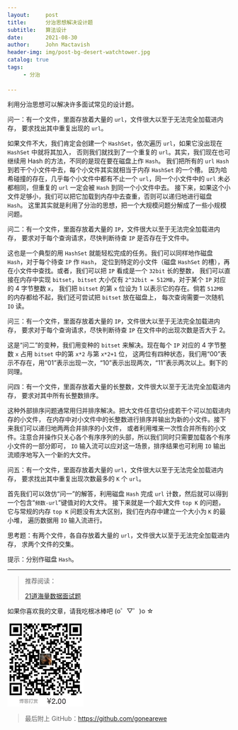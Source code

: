 ```yaml
---
layout:     post
title:      分治思想解决设计题
subtitle:   算法设计
date:       2021-08-30
author:     John Mactavish
header-img: img/post-bg-desert-watchtower.jpg
catalog: true
tags:
     - 分治

---
```


利用分治思想可以解决许多面试常见的设计题。

问一：有一个文件，里面存放着大量的 `url`，文件很大以至于无法完全加载进内存，
要求找出其中重复出现的 `url`。

如果文件不大，我们肯定会创建一个 `HashSet`，依次遍历 `url`，如果它没出现在 `HashSet` 中就将其加入，
否则我们就找到了一个重复的 `url`。其实，我们现在也可继续用 Hash 的方法，不同的是现在要在磁盘上作 `Hash`。
我们把所有的 `url` `Hash` 到若干个小文件中去，每个小文件其实就相当于内存 `HashSet` 的一个槽。
因为哈希碰撞的存在，几乎每个小文件中都有不止一个 `url`，同一个小文件中的 `url` 未必都相同，但重复的 `url` 一定会被 `Hash` 到同一个小文件中去。
接下来，如果这个小文件足够小，我们可以把它加载到内存中去查重，否则可以递归地进行磁盘 `Hash`。
这里其实就是利用了分治的思想，把一个大规模问题分解成了一些小规模问题。

问二：有一个文件，里面存放着大量的 `IP`，文件很大以至于无法完全加载进内存，
要求对于每个查询请求，尽快判断待查 `IP` 是否存在于文件中。

这也是一个典型的用 `HashSet` 就能轻松完成的任务。我们可以同样地作磁盘 `Hash`，对于每个待查 `IP` 作 `Hash`，
定位到特定的小文件（磁盘 `HashSet` 的槽），再在小文件中查找。或者，我们可以把 `IP` 看成是一个 `32bit` 长的整数，
我们可以直接在内存中实现 `bitset`，`bitset` 大小仅有 `2^32bit = 512MB`，对于某个 `IP` 对应的 4 字节整数 `x`，
我们把 `bitset` 的第 `x` 位设为 1 以表示它的存在。倘若 `512MB` 的内存都给不起，我们还可尝试把 `bitset` 放在磁盘上，
每次查询需要一次随机 `IO` 读。 

问三：有一个文件，里面存放着大量的 `IP`，文件很大以至于无法完全加载进内存，
要求对于每个查询请求，尽快判断待查 `IP` 在文件中的出现次数是否大于 2。

这是“问二”的变种，我们用变种的 `bitset` 来解决。现在每个 `IP` 对应的 4 字节整数 `x` 占用 `bitset` 中的第 `x*2` 与第 `x*2+1` 位，
这两位有四种状态，我们用“00”表示不存在，用“01”表示出现一次，“10”表示出现两次，“11”表示两次以上。剩下的同理。

问四：有一个文件，里面存放着大量的长整数，文件很大以至于无法完全加载进内存，
要求对其中所有长整数排序。

这种外部排序问题通常用归并排序解决。把大文件任意切分成若干个可以加载进内存的小文件，
在内存中对小文件中的长整数进行排序并输出为新的小文件。接下来我们可以递归地两两合并排序的小文件，
或者利用堆来一次性合并所有的小文件。注意合并操作只关心各个有序序列的头部，所以我们同时只需要加载各个有序小文件的一部分即可，
`IO` 输入流可以应对这一场景，排序结果也可利用 `IO` 输出流顺序地写入一个新的大文件。

问五：有一个文件，里面存放着大量的 `url`，文件很大以至于无法完全加载进内存，
要求找出其中重复出现次数最多的 `K` 个 `url`。

首先我们可以效仿“问一”的解答，利用磁盘 `Hash` 完成 `url` 计数，然后就可以得到一个包含“`频数-url`”键值对的大文件。
接下来就是一个超大文件 `top K` 的问题，它与常规的内存 `top K` 问题没有太大区别，我们在内存中建立一个大小为 `K` 的最小堆，
遍历数据用 `IO` 输入流进行。

思考题：有两个文件，各自存放着大量的 `url`，文件很大以至于无法完全加载进内存，
求两个文件的交集。

提示：分别作磁盘 `Hash`。

---
> 推荐阅读：
> 
> [21道海量数据面试题](https://blog.csdn.net/qq_1018944104/article/details/84979448)

如果你喜欢我的文章，请我吃根冰棒吧  (o゜▽゜)o ☆

![contribution](https://raw.githubusercontent.com/gonearewe/gonearewe.github.io/master/img/contribution.jpg)

> 最后附上 GitHub：<https://github.com/gonearewe>
